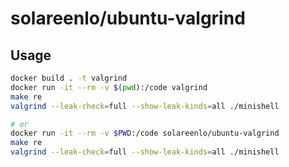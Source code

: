 # solareenlo/ubuntu-valgrind

## Usage
```sh
docker build . -t valgrind
docker run -it --rm -v $(pwd):/code valgrind
make re
valgrind --leak-check=full --show-leak-kinds=all ./minishell

# or
docker run -it --rm -v $PWD:/code solareenlo/ubuntu-valgrind
make re
valgrind --leak-check=full --show-leak-kinds=all ./minishell
```
